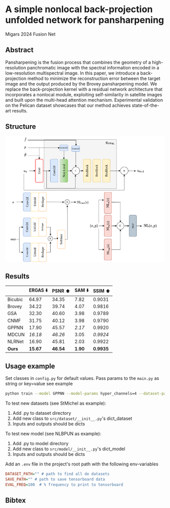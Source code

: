 # A simple nonlocal back-projection unfolded network for pansharpening
Migars 2024 Fusion Net

## Abstract
Pansharpening is the fusion process that combines the geometry of a high-resolution panchromatic image with the
spectral information encoded in a low-resolution multispectral image. In this paper, we introduce a back-projection method
to minimize the reconstruction error between the target image and the output produced by the Brovey pansharpening model.
We replace the back-projection kernel with a residual network architecture that incorporates a nonlocal module,
exploiting self-similarity in satellite images and built upon the multi-head attention mechanism.
Experimental validation on the Pelican dataset showcases that our method achieves state-of-the-art results.

## Structure
![diagram.png](doc%2Fimg%2Fdiagram.png)
## Results

|          | ERGAS :arrow_down: | PSNR :arrow_up: | SAM :arrow_down: | SSIM :arrow_up: |
|----------|--------------------|-----------------|------------------|-----------------|
| Bicubic  | 64.97              | 34.35           | 7.82             | 0.9031          |
| Brovey   | 34.22              | 39.74           | 4.07             | 0.9816          |
| GSA      | 32.30              | 40.60           | 3.98             | 0.9789          |
| CNMF     | 31.75              | 40.12           | 3.98             | 0.9790          |
| GPPNN    | 17.90              | 45.57           | _2.17_           | 0.9920          |
| MDCUN    | _16.18_            | _46.26_         | 3.05             | _0.9924_        |
| NLRNet   | 16.90              | 45.81           | 2.03             | 0.9922          |
| **Ours** | **15.67**          | **46.54**       | **1.90**         | **0.9935**      |

## Usage example
Set classes in `config.py` for default values. Pass params to the `main.py` as string or key=value see example
```bash
python train --model GPPNN --model-params hyper_channels=4 --dataset-params scaling=4
```
To test new datasets (see StMichel as example):
1. Add <new class>.py to dataset directory
2. Add new class to `src/dataset/__init__.py`'s dict_dataset
3. Inputs and outputs should be dicts


To test new model (see NLBPUN as example):
1. Add <new class>.py to model directory
2. Add new class to `src/model/__init__.py`'s dict_model
3. Inputs and outputs should be dicts


Add an `.env` file in the project's root path with the following env-variables
```ini
DATASET_PATH="" # path to find all de datasets
SAVE_PATH="" # path to save tensorboard data
EVAL_FREQ=100  # % frequency to print to tensorboard
```

## Bibtex
